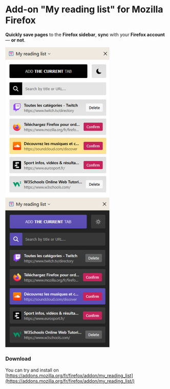 # Add-on **"My reading list"** for **Mozilla Firefox**  
**Quickly save pages** to the **Firefox sidebar**, **sync** with your **Firefox account** — **or not**.

<img src="screenshots/readingList_white.png" width="325"> <img src="screenshots/readingList_black.png" width="325">

### Download
You can try and install on [https://addons.mozilla.org/fr/firefox/addon/my_reading_list](https://addons.mozilla.org/fr/firefox/addon/my_reading_list/)
